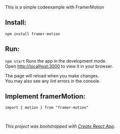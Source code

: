 
This is a simple codeexample with FramerMotion
<br>

## Install:
`npm install framer-motion`

## Run:
`npm start`
Runs the app in the development mode.\
Open [http://localhost:3000](http://localhost:3000) to view it in your browser.

The page will reload when you make changes.\
You may also see any lint errors in the console.


## Implement framerMotion:

`import { motion } from "framer-motion"`




<br>


<em>This project was bootstrapped with [Create React App](https://github.com/facebook/create-react-app).</em>




